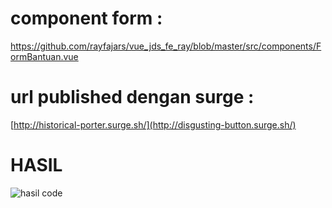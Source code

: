 # component form :
https://github.com/rayfajars/vue_jds_fe_ray/blob/master/src/components/FormBantuan.vue


# url published dengan surge :
[http://historical-porter.surge.sh/](http://disgusting-button.surge.sh/)

# HASIL 

![hasil code](https://user-images.githubusercontent.com/58242304/108626164-64762680-7481-11eb-8407-5266526af1f5.JPG)



